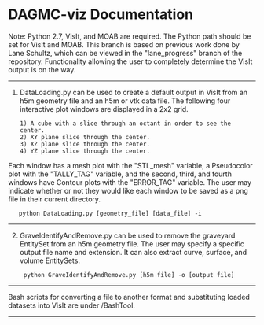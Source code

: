 DAGMC-viz Documentation
=======================

Note: Python 2.7, VisIt, and MOAB are required. The Python path should be set for VisIt and MOAB. This branch is based on previous work done by Lane Schultz, which can be viewed in the "lane_progress" branch of the repository. Functionality allowing the user to completely determine the VisIt output is on the way.

----------------------------------------

1. DataLoading.py can be used to create a default output in VisIt from an h5m geometry file and an h5m or vtk data file. The following four interactive plot windows are displayed in a 2x2 grid.

       1) A cube with a slice through an octant in order to see the center.
       2) XY plane slice through the center.
       3) XZ plane slice through the center.
       4) YZ plane slice through the center.
Each window has a mesh plot with the "STL_mesh" variable, a Pseudocolor plot with the "TALLY_TAG" variable, and the second, third, and fourth windows have Contour plots with the "ERROR_TAG" variable. The user may indicate whether or not they would like each window to be saved as a png file in their current directory.

       python DataLoading.py [geometry_file] [data_file] -i 

----------------------------------------

2. GraveIdentifyAndRemove.py can be used to remove the graveyard EntitySet from an h5m geometry file. The user may specify a specific output file name and extension. It can also extract curve, surface, and volume EntitySets.
 
        python GraveIdentifyAndRemove.py [h5m file] -o [output file] 
		
----------------------------------------

Bash scripts for converting a file to another format and substituting loaded datasets into VisIt are under /BashTool.

----------------------------------------
